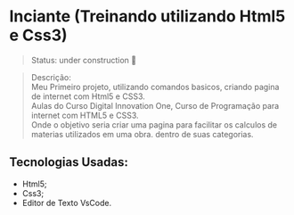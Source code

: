 <h1>Inciante (Treinando utilizando Html5 e Css3)</h1>

> Status: under construction 🚧

> Descrição:<br>
Meu Primeiro projeto, utilizando comandos basicos, criando pagina de internet com Html5 e CSS3. <br>Aulas do Curso Digital Innovation One, Curso de Programação para internet com HTML5 e CSS3. 
<br>Onde o objetivo seria criar uma pagina para facilitar os calculos de materias utilizados em uma obra. dentro de suas categorias.

## Tecnologias Usadas:
  
+ Html5;
+ Css3;
+ Editor de Texto VsCode. 
